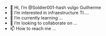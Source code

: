 - 👋 Hi, I’m @Soldier001-hash vulgo Guilherme
- 👀 I’m interested in infraestructure TI....
- 🌱 I’m currently learning ...
- 💞️ I’m looking to collaborate on ...
- 📫 How to reach me ...

<!---
Soldier001-hash/Soldier001-hash is a ✨ special ✨ repository because its `README.md` (this file) appears on your GitHub profile.
You can click the Preview link to take a look at your changes.
--->
